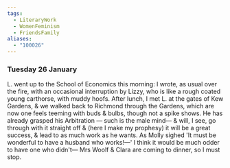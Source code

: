 ```yaml
---
tags:
  - LiteraryWork
  - WomenFeminism
  - FriendsFamily
aliases:
  - "100026"
---
```

### Tuesday 26 January

L. went up to the School of Economics this morning: I wrote, as usual over the fire, with an occasional interruption by Lizzy, who is like a rough coated young carthorse, with muddy hoofs. After lunch, I met L. at the gates of Kew Gardens, & we walked back to Richmond through the Gardens, which are now one feels teeming with buds & bulbs, though not a spike shows. He has already grasped his Arbitration — such is the male mind— & will, I see, go through with it straight off & (here I make my prophesy) it will be a great success, & lead to as much work as he wants. As Molly sighed 'It must be wonderful to have a husband who works!—' I think it would be much odder to have one who didn't— Mrs Woolf & Clara are coming to dinner, so I must stop.